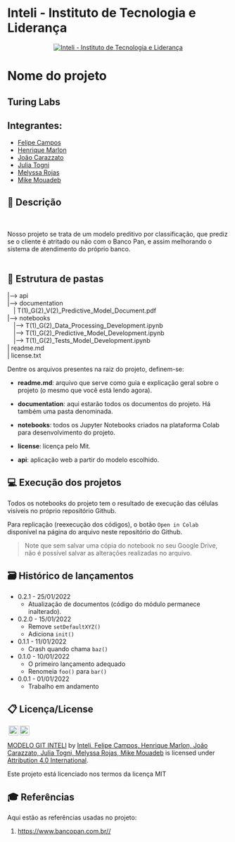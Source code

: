 # Inteli - Instituto de Tecnologia e Liderança 

<p align="center">
<a href= "https://www.inteli.edu.br/"><img src="https://www.inteli.edu.br/wp-content/uploads/2021/08/20172028/marca_1-2.png" alt="Inteli - Instituto de Tecnologia e Liderança" border="0"></a>
</p>

# Nome do projeto

## Turing Labs

## Integrantes: 
- <a href="https://www.linkedin.com/in/felipe-pereira-campos-250aa2231/">Felipe Campos</a>
- <a href="https://www.linkedin.com/in/henriquemarlon/">Henrique Marlon</a>
- <a href="https://www.linkedin.com/in/jo%C3%A3o-pedro-gon%C3%A7alves-carazzato-147120231/">João Carazzato</a>
- <a href="https://www.linkedin.com/in/julia-togni/">Julia Togni</a>
- <a href="https://www.linkedin.com/in/melyssa-rojas-221610204/">Melyssa Rojas</a>
- <a href="https://www.linkedin.com/in/mike-mouadeb-24b781224/">Mike Mouadeb</a> 

## 📝 Descrição

<br><br>
    Nosso projeto se trata de um modelo preditivo por classificação, que prediz se o cliente é atritado ou não com o Banco Pan, e assim melhorando o sistema de atendimento do próprio banco.
<br><br>

## 📁 Estrutura de pastas

|--> api<br>
|--> documentation<br>
  &emsp;| T(1)_G(2)_V(2)_Predictive_Model_Document.pdf<br>
|--> notebooks<br>
  &emsp;|--> T(1)_G(2)_Data_Processing_Development.ipynb<br>
  &emsp;|--> T(1)_G(2)_Predictive_Model_Development.ipynb<br>
  &emsp;|--> T(1)_G(2)_Tests_Model_Development.ipynb<br>
| readme.md<br>
| license.txt

Dentre os arquivos presentes na raiz do projeto, definem-se:

- <b>readme.md</b>: arquivo que serve como guia e explicação geral sobre o projeto (o mesmo que você está lendo agora).

- <b>documentation</b>: aqui estarão todos os documentos do projeto. Há também uma pasta denominada.

- <b>notebooks</b>: todos os Jupyter Notebooks criados na plataforma Colab para desenvolvimento do projeto.

- <b>license</b>: licença pelo Mit.

- <b>api</b>: aplicação web a partir do modelo escolhido.

## 💻 Execução dos projetos

Todos os notebooks do projeto tem o resultado de execução das células visíveis no próprio repositório Github.

Para replicação (reexecução dos códigos), o botão `Open in Colab` disponível na página do arquivo neste repositório do Github.
> Note que sem salvar uma cópia do notebook no seu Google Drive, não é possível salvar as alterações realizadas no arquivo.

## 🗃 Histórico de lançamentos

* 0.2.1 - 25/01/2022
    * Atualização de documentos (código do módulo permanece inalterado).
* 0.2.0 - 15/01/2022
    * Remove `setDefaultXYZ()`
    * Adiciona `init()`
* 0.1.1 - 11/01/2022
    * Crash quando chama `baz()`
* 0.1.0 - 10/01/2022
    * O primeiro lançamento adequado
    * Renomeia `foo()` para `bar()`
* 0.0.1 - 01/01/2022
    * Trabalho em andamento

## 📋 Licença/License

<img style="height:22px!important;margin-left:3px;vertical-align:text-bottom;" src="https://mirrors.creativecommons.org/presskit/icons/cc.svg?ref=chooser-v1"><img style="height:22px!important;margin-left:3px;vertical-align:text-bottom;" src="https://mirrors.creativecommons.org/presskit/icons/by.svg?ref=chooser-v1"><p xmlns:cc="http://creativecommons.org/ns#" xmlns:dct="http://purl.org/dc/terms/"><a property="dct:title" rel="cc:attributionURL" href="https://github.com/Spidus/Teste_Final_1">MODELO GIT INTELI</a> by <a rel="cc:attributionURL dct:creator" property="cc:attributionName" href="https://www.yggbrasil.com.br/vr">Inteli, Felipe Campos, Henrique Marlon, João Carazzato, Julia Togni, Melyssa Rojas, Mike Mouadeb</a> is licensed under <a href="http://creativecommons.org/licenses/by/4.0/?ref=chooser-v1" target="_blank" rel="license noopener noreferrer" style="display:inline-block;">Attribution 4.0 International</a>.</p>

Este projeto está licenciado nos termos da licença MIT

## 🎓 Referências

Aqui estão as referências usadas no projeto:

1. <https://www.bancopan.com.br//>
